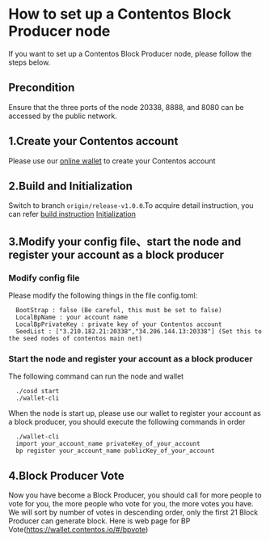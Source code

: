 # How to set up a Contentos Block Producer node

If you want to set up a Contentos Block Producer node, please follow the steps below.

## Precondition

Ensure that the three ports of the node 20338, 8888, and 8080 can be accessed by the public network.

## 1.Create your Contentos account

Please use our [online wallet](https://wallet.contentos.io/) to create your Contentos account

## 2.Build and Initialization

Switch to branch `origin/release-v1.0.0`.To acquire detail instruction, you can refer
[build instruction](https://github.com/coschain/contentos-go#building-the-source)
[Initialization](https://github.com/coschain/contentos-go#initialization)

## 3.Modify your config file、start the node and register your account as a block producer

### Modify config file

Please modify the following things in the file config.toml:
```
  BootStrap : false (Be careful, this must be set to false)
  LocalBpName : your account name
  LocalBpPrivateKey : private key of your Contentos account
  SeedList : ["3.210.182.21:20338","34.206.144.13:20338"] (Set this to the seed nodes of contentos main net)
```

### Start the node and register your account as a block producer

The following command can run the node and wallet
```
  ./cosd start
  ./wallet-cli
```

When the node is start up, please use our wallet to register your account as a block producer,
you should execute the following commands in order
```
  ./wallet-cli
  import your_account_name privateKey_of_your_account
  bp register your_account_name publicKey_of_your_account
```

## 4.Block Producer Vote
Now you have become a Block Producer, you should call for more people to vote for you, the more people who vote for you, the more votes you have.
We will sort by number of votes in descending order, only the first 21 Block Producer can generate block. Here is web page for BP Vote(https://wallet.contentos.io/#/bpvote)